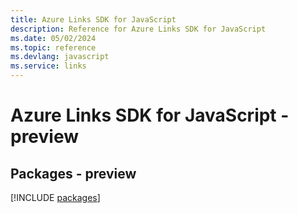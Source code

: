 ```yaml
---
title: Azure Links SDK for JavaScript
description: Reference for Azure Links SDK for JavaScript
ms.date: 05/02/2024
ms.topic: reference
ms.devlang: javascript
ms.service: links
---
```

# Azure Links SDK for JavaScript - preview
## Packages - preview
[!INCLUDE [packages](links-index.md)]
